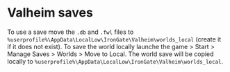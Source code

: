 # Valheim saves

To use a save move the `.db` and `.fwl` files to `%userprofile%\AppData\LocalLow\IronGate\Valheim\worlds_local` (create it if it does not exist).
To save the world locally launche the game > Start > Manage Saves > Worlds > Move to Local. The world save will be copied locally to `%userprofile%\AppData\LocalLow\IronGate\Valheim\worlds_local`.
